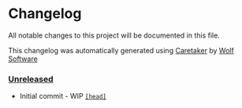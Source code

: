 # Changelog

All notable changes to this project will be documented in this file.


This changelog was automatically generated using [Caretaker](https://github.com/DevelopersToolbox/caretaker) by [Wolf Software](https://github.com/WolfSoftware)

### [Unreleased](https://github.com/DevelopersToolbox/github-repo-stats/commits/master)

- Initial commit - WIP [`[head]`](https://github.com/DevelopersToolbox/github-repo-stats/commit/)

